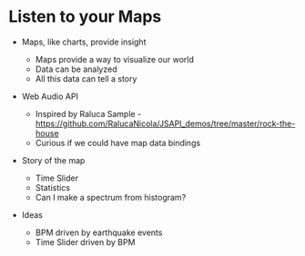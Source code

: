 # Listen to your Maps

* Maps, like charts, provide insight
  * Maps provide a way to visualize our world
  * Data can be analyzed
  * All this data can tell a story
* Web Audio API
  * Inspired by Raluca Sample - https://github.com/RalucaNicola/JSAPI_demos/tree/master/rock-the-house
  * Curious if we could have map data bindings
* Story of the map
  * Time Slider
  * Statistics
  * Can I make a spectrum from histogram?

* Ideas
  * BPM driven by earthquake events
  * Time Slider driven by BPM